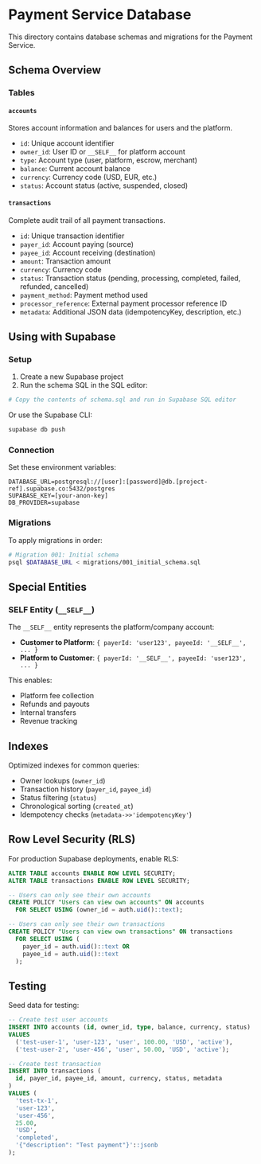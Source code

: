 # Payment Service Database

This directory contains database schemas and migrations for the Payment Service.

## Schema Overview

### Tables

#### `accounts`
Stores account information and balances for users and the platform.

- `id`: Unique account identifier
- `owner_id`: User ID or `__SELF__` for platform account
- `type`: Account type (user, platform, escrow, merchant)
- `balance`: Current account balance
- `currency`: Currency code (USD, EUR, etc.)
- `status`: Account status (active, suspended, closed)

#### `transactions`
Complete audit trail of all payment transactions.

- `id`: Unique transaction identifier
- `payer_id`: Account paying (source)
- `payee_id`: Account receiving (destination)
- `amount`: Transaction amount
- `currency`: Currency code
- `status`: Transaction status (pending, processing, completed, failed, refunded, cancelled)
- `payment_method`: Payment method used
- `processor_reference`: External payment processor reference ID
- `metadata`: Additional JSON data (idempotencyKey, description, etc.)

## Using with Supabase

### Setup

1. Create a new Supabase project
2. Run the schema SQL in the SQL editor:

```bash
# Copy the contents of schema.sql and run in Supabase SQL editor
```

Or use the Supabase CLI:

```bash
supabase db push
```

### Connection

Set these environment variables:

```env
DATABASE_URL=postgresql://[user]:[password]@db.[project-ref].supabase.co:5432/postgres
SUPABASE_KEY=[your-anon-key]
DB_PROVIDER=supabase
```

### Migrations

To apply migrations in order:

```bash
# Migration 001: Initial schema
psql $DATABASE_URL < migrations/001_initial_schema.sql
```

## Special Entities

### SELF Entity (`__SELF__`)

The `__SELF__` entity represents the platform/company account:

- **Customer to Platform**: `{ payerId: 'user123', payeeId: '__SELF__', ... }`
- **Platform to Customer**: `{ payerId: '__SELF__', payeeId: 'user123', ... }`

This enables:
- Platform fee collection
- Refunds and payouts
- Internal transfers
- Revenue tracking

## Indexes

Optimized indexes for common queries:

- Owner lookups (`owner_id`)
- Transaction history (`payer_id`, `payee_id`)
- Status filtering (`status`)
- Chronological sorting (`created_at`)
- Idempotency checks (`metadata->>'idempotencyKey'`)

## Row Level Security (RLS)

For production Supabase deployments, enable RLS:

```sql
ALTER TABLE accounts ENABLE ROW LEVEL SECURITY;
ALTER TABLE transactions ENABLE ROW LEVEL SECURITY;

-- Users can only see their own accounts
CREATE POLICY "Users can view own accounts" ON accounts
  FOR SELECT USING (owner_id = auth.uid()::text);

-- Users can only see their own transactions
CREATE POLICY "Users can view own transactions" ON transactions
  FOR SELECT USING (
    payer_id = auth.uid()::text OR
    payee_id = auth.uid()::text
  );
```

## Testing

Seed data for testing:

```sql
-- Create test user accounts
INSERT INTO accounts (id, owner_id, type, balance, currency, status)
VALUES
  ('test-user-1', 'user-123', 'user', 100.00, 'USD', 'active'),
  ('test-user-2', 'user-456', 'user', 50.00, 'USD', 'active');

-- Create test transaction
INSERT INTO transactions (
  id, payer_id, payee_id, amount, currency, status, metadata
)
VALUES (
  'test-tx-1',
  'user-123',
  'user-456',
  25.00,
  'USD',
  'completed',
  '{"description": "Test payment"}'::jsonb
);
```
